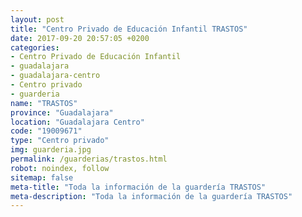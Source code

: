 ```yaml
---
layout: post
title: "Centro Privado de Educación Infantil TRASTOS"
date: 2017-09-20 20:57:05 +0200
categories:
- Centro Privado de Educación Infantil
- guadalajara
- guadalajara-centro
- Centro privado
- guarderia
name: "TRASTOS"
province: "Guadalajara"
location: "Guadalajara Centro"
code: "19009671"
type: "Centro privado"
img: guarderia.jpg
permalink: /guarderias/trastos.html
robot: noindex, follow
sitemap: false
meta-title: "Toda la información de la guardería TRASTOS"
meta-description: "Toda la información de la guardería TRASTOS"
---
```


